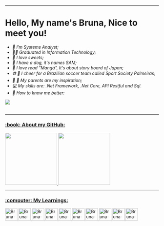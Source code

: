 <hr>

<h1>Hello, My name's Bruna, Nice to meet you!</h1>

<h6>  
  
  * :woman: I’m Systems Analyst; 
  * :woman_student: Graduated in Information Technology;
  * :cake: I love sweets;
  * :dog: I have a dog, it's names SAM; 
  * :green_book: I love read "Mangá", It's about story board of Japan; 
  * :soccer: :green_heart: I cheer for a Brazilian soccer team called Sport Society Palmeiras; 
  * :older_woman: :older_man: My parents are my inspiration; 
  * :computer: My skills are: .Net Framework, .Net Core, API Restful and Sql. 
  * :speech_balloon: How to know me better:
  <p><a href="https://www.linkedin.com/in/bruna-freitas-almeida-a14b01182/" target="_blank"><img src="https://img.shields.io/badge/-LinkedIn-%230077B5?style=for-the-badge&logo=linkedin&logoColor=white" target="_blank" /></p>
</h6>

<hr>

<h3>:book: About my GitHub:</h3>
<div>
  <img height="170em" src="https://github-readme-stats.vercel.app/api?username=brunafreit4s&show_icons=true&theme=radical&include_all_commits=true&count_private=true"/>
  <img height="170em" src="https://github-readme-stats.vercel.app/api/top-langs/?username=brunafreit4s&layout=compact&langs_count=7&theme=radical"/>
</div> 
<hr>

<h3>:computer: My Learnings:</h3>

<div style="display: inline_block">
  <a href="https://github.com/brunafreit4s">
    <img align="rigth" alt="Bruna-CSS" height="40" width="40" src="https://github.com/brunafreit4s/brunafreit4s/assets/32462617/ae87ca4b-b06a-46bc-a5e6-b44b7e5607d6">  
    <img align="rigth" alt="Bruna-CSS" height="40" width="40" src="https://github.com/brunafreit4s/brunafreit4s/assets/32462617/0036be34-1d3a-4aa7-beef-4bc47afe6d56">  
    <img align="rigth" alt="Bruna-Bootstrap" height="40" width="40" src="https://img.icons8.com/color/452/bootstrap.png">  
    <img align="rigth" alt="Bruna-Js" height="40" width="40" src="https://img.icons8.com/color/48/000000/javascript--v1.png">  
    <img align="rigth" alt="Bruna-JQuery" height="40" width="40" src="https://icon-library.com/images/jquery-icon-png/jquery-icon-png-28.jpg">    
    <img align="rigth" alt="Bruna-Csharp" height="40" width="40" src="https://github.com/brunafreit4s/brunafreit4s/assets/32462617/62ad8f87-d92b-47b1-b3cb-4f7282b9f061">  
    <img align="rigth" alt="Bruna-Python" height="40" width="40" src="https://img.icons8.com/color/48/000000/python--v1.png">
    <img align="rigth" alt="Bruna-MySql" height="40" width="40" src="https://github.com/brunafreit4s/brunafreit4s/assets/32462617/e83ef4ce-d1ff-4b80-90f8-801236299fca">
    <img align="rigth" alt="Bruna-Sql" height="40" width="40" src="https://img.icons8.com/color/48/000000/microsoft-sql-server.png">    
    <img align="rigth" alt="Bruna-Git" height="40" width="40" src="https://img.icons8.com/color/48/000000/git.png">
  </a>
</div>
